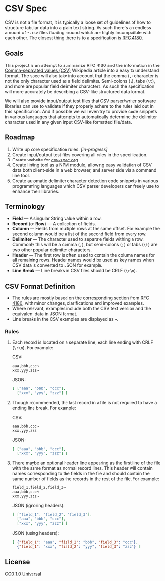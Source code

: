 # CSV Spec

CSV is not a file format, it is typically a loose set of guidelines of how to
structure tabular data into a plain text string. As such there's an endless
amount of `*.csv` files floating around which are highly incompatible with
each other. The closest thing there is to a specification is [RFC 4180][].

[rfc 4180]: http://tools.ietf.org/html/rfc4180


## Goals

This project is an attempt to summarize RFC 4180 and the information in the
[Comma-separated values (CSV)][csv] Wikipedia article into a easy to
understand format. The spec will also take into account that the comma (`,`)
character is not the only character used as a field delimiter. Semi-colons
(`;`), tabs (`\t`), and more are popular field delimiter characters. As such
the specification will more accurately be describing a CSV-like structured
data format.

[csv]: http://en.wikipedia.org/wiki/Comma-separated_values

We will also provide input/output test files that CSV parser/writer software
libraries can use to validate if they properly adhere to the rules laid out in
this specification. And if possible we will even try to provide code snippets
in various languages that attempts to automatically determine the delimiter
character used in any given input CSV-like formatted file/data.


## Roadmap

1. Write up core specification rules. _[in-progress]_
2. Create input/output test files covering all rules in the specification.
3. Create website for [csv-spec.org](http://csv-spec.org/).
4. Create linting tool as a NPM module, allowing easy validation of CSV
   data both client-side in a web browser, and server side via a command line
   tool.
5. Create automatic delimiter character detection code snippets in various
   programming languages which CSV parser developers can freely use to enhance
   their libraries.


## Terminology

- **Field** — A singular String value within a row.
- **Record** (or **Row**) — A collection of fields.
- **Column** — Fields from multiple rows at the same offset. For example the
  second column would be a list of the second field from every row.
- **Delimiter** — The character used to separate fields withing a
  row. Commonly this will be a comma (`,`), but semi-colons (`;`) or tabs
  (`\t`) are two other popular delimiter characters.
- **Header** — The first row is often used to contain the column names for all
  remaining rows. Header names would be used as key names when CSV data is
  converted to JSON for example.
- **Line Break** — Line breaks in CSV files should be CRLF (`\r\n`).


## CSV Format Definition

- The rules are mostly based on the corresponding section from
  [RFC 4180][def], with minor changes, clarifications and improved examples.
- Where relevant, examples include both the CSV text version and the
  equivalent data in JSON format.
- Line breaks in the CSV examples are displayed as `¬`.

[def]: http://tools.ietf.org/html/rfc4180#section-2

### Rules

1.  Each record is located on a separate line, each line ending with CRLF
    (`\r\n`). For example:

    CSV:

    ```csv
    aaa,bbb,ccc¬
    xxx,yyy,zzz¬
    ```

    JSON:

    ```json
    [ ["aaa", "bbb", "ccc"],
      ["xxx", "yyy", "zzz"] ]
    ```

2.  Though recommended, the last record in a file is not required to have a
    ending line break. For example:

    CSV:

    ```csv
    aaa,bbb,ccc¬
    xxx,yyy,zzz
    ```

    JSON:

    ```json
    [ ["aaa", "bbb", "ccc"],
      ["xxx", "yyy", "zzz"] ]
    ```

3.  There maybe an optional header line appearing as the first line of the
    file with the same format as normal record lines. This header will contain
    names corresponding to the fields in the file and should contain the same
    number of fields as the records in the rest of the file. For example:

    ```csv
    field_1,field_2,field_3¬
    aaa,bbb,ccc¬
    xxx,yyy,zzz¬
    ```

    JSON (ignoring headers):

    ```json
    [ ["field_1", "field_2", "field_3"],
      ["aaa", "bbb", "ccc"],
      ["xxx", "yyy", "zzz"] ]
    ```

    JSON (using headers):

    ```json
    [ {"field_1": "aaa", "field_2": "bbb", "field_3": "ccc"},
      {"field_1": "xxx", "field_2": "yyy", "field_3": "zzz"} ]
    ```




## License

[CC0 1.0 Universal](http://creativecommons.org/publicdomain/zero/1.0/)
